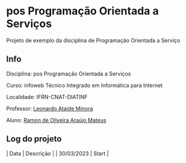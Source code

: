 # pos Programação Orientada a Serviços
Projeto de exemplo da disciplina de Programação Orientada a Serviço

## Info
Disciplina: pos Programação Orientada a Serviços

Curso: infoweb Técnico Integrado em Informática para Internet

Localidade: IFRN-CNAT-DIATINF

Professor: [Leonardo Ataide Minora](https://github.com/leonardo-minora)

Aluno: [Ramon de Oliveira Araújo Mateus](https://github.com/ramon-mateus)

## Log do projeto
| Data | Descrição |
| 30/03/2023 | Start |

